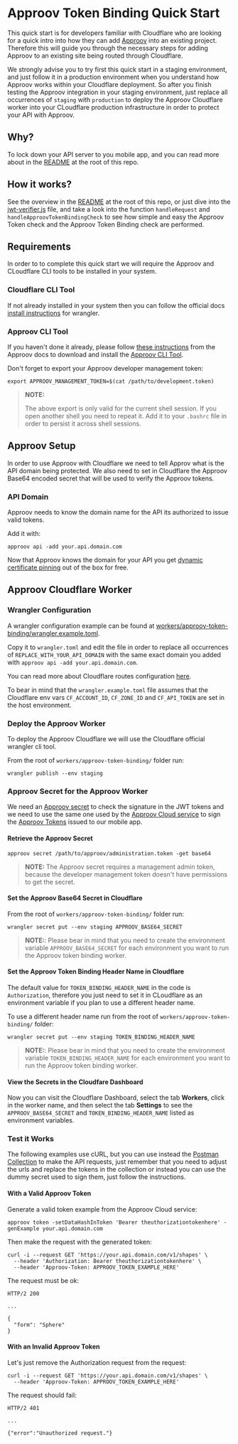 # Approov Token Binding Quick Start

This quick start is for developers familiar with Cloudflare who are looking for a quick intro into how they can add [Approov](https://approov.io) into an existing project. Therefore this will guide you through the necessary steps for adding Approov to an existing site being routed through Cloudflare.

We strongly advise you to try first this quick start in a staging environment, and just follow it in a production environment when you understand how Approov works within your Cloudflare deployment. So after you finish testing the Approov integration in your staging environment, just replace all occurrences of `staging` with `production` to deploy the Approov Cloudflare worker into your CLoudflare production infrastructure in order to protect your API with Approov.


## Why?

To lock down your API server to you mobile app, and you can read more about in the [README](/README.md#why) at the root of this repo.


## How it works?

See the overview in the [README](/README.md#how-it-works) at the root of this repo, or just dive into the [jwt-verifier.js](/workers/approov-token-binding/jwt-verifier.js) file, and take a look into the function `handleRequest` and `handleApproovTokenBindingCheck` to see how simple and easy the Approov Token check and the Approov Token Binding check are performed.


## Requirements

In order to to complete this quick start we will require the Approov and CLoudflare CLI tools to be installed in your system.

### Cloudflare CLI Tool

If not already installed in your system then you can follow the official docs [install instructions](https://developers.cloudflare.com/workers/tooling/wrangler/install/) for wrangler.

### Approov CLI Tool

If you haven't done it already, please follow [these instructions](https://approov.io/docs/latest/approov-installation/#approov-tool) from the Approov docs to download and install the [Approov CLI Tool](https://approov.io/docs/latest/approov-cli-tool-reference/).

Don't forget to export your Approov developer management token:

```text
export APPROOV_MANAGEMENT_TOKEN=$(cat /path/to/development.token)
```

> **NOTE:**
>
> The above export is only valid for the current shell session.
> If you open another shell you need to repeat it.
> Add it to your `.bashrc` file in order to persist it across shell sessions.


## Approov Setup

In order to use Approov with Cloudflare we need to tell Approv what is the API domain being protected. We also need to set in Cloudflare the Approov Base64 encoded secret that will be used to verify the Approov tokens.

### API Domain

Approov needs to know the domain name for the API its authorized to issue valid tokens.

Add it with:

```text
approov api -add your.api.domain.com
```

Now that Approov knows the domain for your API you get [dynamic certificate pinning](https://approov.io/docs/latest/approov-usage-documentation/#approov-dynamic-pinning) out of the box for free.


## Approov Cloudflare Worker

### Wrangler Configuration

A wrangler configuration example can be found at [workers/approov-token-binding/wrangler.example.toml](/workers/approov-token-binding/wrangler.example.toml).

Copy it to `wrangler.toml` and edit the file in order to replace all occurrences of `REPLACE_WITH_YOUR_API_DOMAIN` with the same exact domain you added with `approov api -add your.api.domain.com`.

You can read more about Cloudflare routes configuration [here](https://developers.cloudflare.com/workers/about/routes/).

To bear in mind that the `wrangler.example.toml` file assumes that the Cloudflare env vars `CF_ACCOUNT_ID`, `CF_ZONE_ID` and `CF_API_TOKEN` are set in the host environment.


### Deploy the Approov Worker

To deploy the Approov Cloudflare we will use the Cloudflare official wrangler cli tool.

From the root of `workers/approov-token-binding/` folder run:

```text
wrangler publish --env staging
```

### Approov Secret for the Approov Worker


We need an [Approov secret](https://approov.io/docs/latest/approov-cli-tool-reference/#secret-command) to check the signature in the JWT tokens and we need to use the same one used by the [Approov Cloud service](https://www.approov.io/approov-in-detail.html) to sign the [Approov Tokens](https://www.approov.io/docs/latest/approov-usage-documentation/#approov-tokens) issued to our mobile app.

#### Retrieve the Approov Secret

```text
approov secret /path/to/approov/administration.token -get base64
```

> **NOTE:** The Approov secret requires a management admin token, because the developer management token doesn't have permissions to get the secret.

#### Set the Approov Base64 Secret in Cloudflare

From the root of `workers/approov-token-binding/` folder run:

```text
wrangler secret put --env staging APPROOV_BASE64_SECRET
```

> **NOTE:**: Please bear in mind that you need to create the environment variable `APPROOV_BASE64_SECRET` for each environment you want to run the Approov token binding worker.

#### Set the Approov Token Binding Header Name in Cloudflare

The default value for `TOKEN_BINDING_HEADER_NAME` in the code is `Authorization`, therefore you just need to set it in CLoudflare as an environment variable if you plan to use a different header name.

To use a different header name run from the root of `workers/approov-token-binding/` folder:

```text
wrangler secret put --env staging TOKEN_BINDING_HEADER_NAME
```

> **NOTE:**: Please bear in mind that you need to create the environment variable `TOKEN_BINDING_HEADER_NAME` for each environment you want to run the Approov token binding worker.


#### View the Secrets in the Cloudfare Dashboard

Now you can visit the Cloudflare Dashboard, select the tab **Workers**, click in the worker name, and then select the tab **Settings** to see the `APPROOV_BASE64_SECRET` and `TOKEN_BINDING_HEADER_NAME` listed as environment variables.


### Test it Works

The following examples use cURL, but you can use instead the [Postman Collection](/README.md#api-requests-with-postman) to make the API requests, just remember that you need to adjust the urls and replace the tokens in the collection or instead you can use the dummy secret used to sign them, just follow the instructions.


#### With a Valid Approov Token

Generate a valid token example from the Approov Cloud service:

```
approov token -setDataHashInToken 'Bearer theuthorizationtokenhere' -genExample your.api.domain.com
```

Then make the request with the generated token:

```
curl -i --request GET 'https://your.api.domain.com/v1/shapes' \
  --header 'Authorization: Bearer theuthorizationtokenhere' \
  --header 'Approov-Token: APPROOV_TOKEN_EXAMPLE_HERE'
```

The request must be ok:

```text
HTTP/2 200

...

{
  "form": "Sphere"
}
```

#### With an Invalid Approov Token

Let's just remove the Authorization request from the request:

```
curl -i --request GET 'https://your.api.domain.com/v1/shapes' \
  --header 'Approov-Token: APPROOV_TOKEN_EXAMPLE_HERE'
```

The request should fail:

```text
HTTP/2 401

...

{"error":"Unauthorized request."}
```
